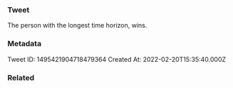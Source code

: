 ### Tweet
The person with the longest time horizon, wins.

### Metadata
Tweet ID: 1495421904718479364
Created At: 2022-02-20T15:35:40.000Z

### Related

